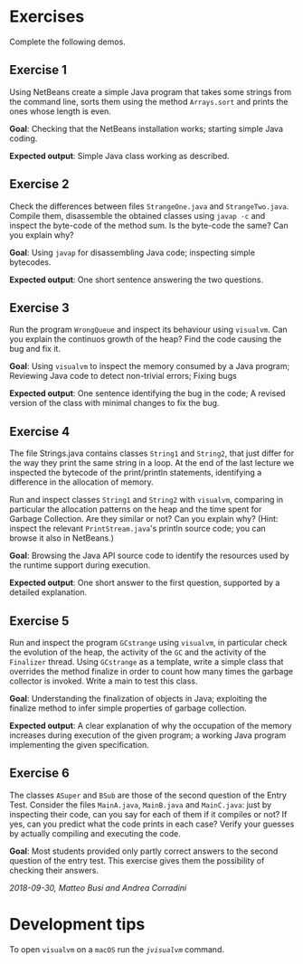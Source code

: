 # Exercises

Complete the following demos.

## Exercise 1
Using NetBeans create a simple Java program that takes some strings from the command line, sorts them using the method `Arrays.sort` and prints the ones whose length is even.

**Goal**: Checking that the NetBeans installation works; starting simple Java coding.

**Expected output**: Simple Java class working as described.

## Exercise 2
Check the differences between files `StrangeOne.java` and `StrangeTwo.java`. Compile them, disassemble the obtained classes using `javap -c` and inspect the byte-code of the method sum. Is the byte-code the same? Can you explain why?

**Goal**: Using `javap` for disassembling Java code; inspecting simple bytecodes.

**Expected output**: One short sentence answering the two questions.

## Exercise 3
Run the program `WrongQueue` and inspect its behaviour using `visualvm`. Can you explain the continuos growth of the heap? Find the code causing the bug and fix it.

**Goal**: Using `visualvm` to inspect the memory consumed by a Java program; Reviewing Java code to detect non-trivial errors; Fixing bugs

**Expected output**: One sentence identifying the bug in the code; A revised version of the class with minimal changes to fix the bug.

## Exercise 4
The file Strings.java contains classes `String1` and `String2`, that just differ for the way they print the same string in a loop. At the end of the last lecture we inspected the bytecode of the print/println statements, identifying a difference in the allocation of memory.

Run and inspect classes `String1` and `String2` with `visualvm`, comparing in particular the allocation patterns on the heap and the time spent for Garbage Collection. Are they similar or not? Can you explain why? (Hint: inspect the relevant `PrintStream.java`'s println source code; you can browse it also in NetBeans.)

**Goal**: Browsing the Java API source code to identify the resources used by the runtime support during execution.

**Expected output**: One short answer to the first question, supported by a detailed explanation.

## Exercise 5
Run and inspect the program `GCstrange` using `visualvm`, in particular check the evolution of the heap, the activity of the `GC` and the activity of the `Finalizer` thread. Using `GCstrange` as a template, write a simple class that overrides the method finalize in order to count how many times the garbage collector is invoked. Write a main to test this class.

**Goal**: Understanding the finalization of objects in Java; exploiting the finalize method to infer simple properties of garbage collection.

**Expected output**: A clear explanation of why the occupation of the memory increases during execution of the given program; a working Java program implementing the given specification.

## Exercise 6
The classes `ASuper` and `BSub` are those of the second question of the Entry Test. Consider the files `MainA.java`, `MainB.java` and `MainC.java`: just by inspecting their code, can you say for each of them if it compiles or not? If yes, can you predict what the code prints in each case? Verify your guesses by actually compiling and executing the code.

**Goal**: Most students provided only partly correct answers to the second question of the entry test. This exercise gives them the possibility of checking their answers.

*2018-09-30, Matteo Busi and Andrea Corradini*

# Development tips
 To open `visualvm` on a `macOS` run the *`jvisualvm`* command.
